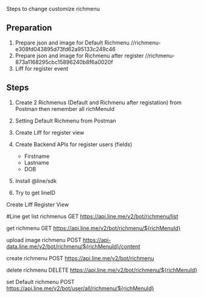 Steps to change customize richmenu
## Preparation
1. Prepare json and image for Default Richmenu  //richmenu-e308fd043895d73fd62a95133c249c46
2. Prepare json and image for Richmenu after register //richmenu-873a1168295cbc15896240b8f6a0020f
3. Liff for register event

## Steps
1. Create 2 Richmenus (Default and Richmenu after registation) from Postman then remember all richMenuId
2. Setting Default Richmenu from Postman
3. Create Liff for register view

4. Create Backend APIs for register users
    (fields)
    - Firstname
    - Lastname    
    - DOB
5. Install @line/sdk
6. Try to get lineID

Create Liff Register View


#Line
get list richmenus
GET https://api.line.me/v2/bot/richmenu/list

get richmenu
GET https://api.line.me/v2/bot/richmenu/${richMenuId}

upload image richmenu
POST https://api-data.line.me/v2/bot/richmenu/${richMenuId}/content

create richmenu
POST https://api.line.me/v2/bot/richmenu

delete richmenu
DELETE https://api.line.me/v2/bot/richmenu/${richMenuId}

set Default richmenu
POST https://api.line.me/v2/bot/user/all/richmenu/${richMenuId}